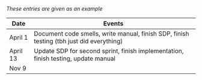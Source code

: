 *These entries are given as an example*

| Date      | Events
|-----------|--------------------
| April 1   | Document code smells, write manual, finish SDP, finish testing (tbh just did everything)
| April 13  | Update SDP for second sprint, finish implementation, finish testing, update manual
| Nov 9